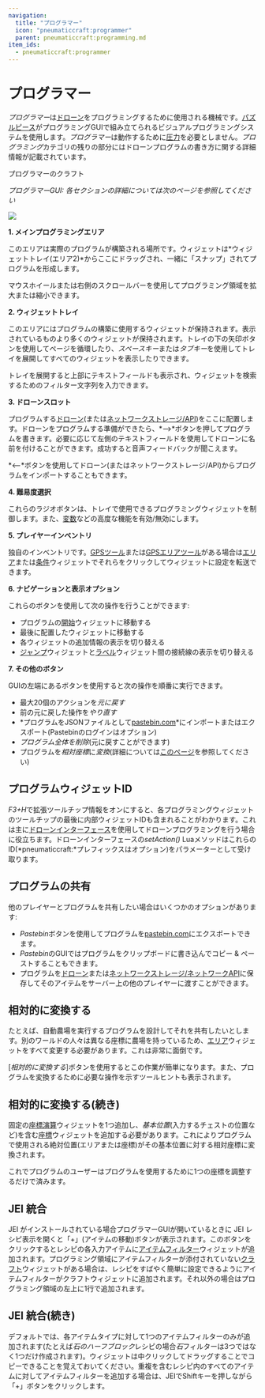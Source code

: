 ```yaml
---
navigation:
  title: "プログラマー"
  icon: "pneumaticcraft:programmer"
  parent: pneumaticcraft:programming.md
item_ids:
  - pneumaticcraft:programmer
---
```


# プログラマー

*プログラマー*は[ドローン](../drone.md)をプログラミングするために使用される機械です。[パズルピース](./puzzle_pieces.md)がプログラミングGUIで組み立てられるビジュアルプログラミングシステムを使用します。*プログラマー*は動作するために[圧力](../pressure.md)を必要としません。*プログラミング*カテゴリの残りの部分にはドローンプログラムの書き方に関する詳細情報が記載されています。

プログラマーのクラフト

<Recipe id="pneumaticcraft:programmer" />

*プログラマーGUI: 各セクションの詳細については次のページを参照してください*

![](programmer_gui.png)

**1. メインプログラミングエリア**

このエリアは実際のプログラムが構築される場所です。ウィジェットは*ウィジェットトレイ(エリア2)*からここにドラッグされ、一緒に「スナップ」されてプログラムを形成します。

マウスホイールまたは右側のスクロールバーを使用してプログラミング領域を拡大または縮小できます。

**2. ウィジェットトレイ**

このエリアにはプログラムの構築に使用するウィジェットが保持されます。表示されているものより多くのウィジェットが保持されます。トレイの下の矢印ボタンを使用してページを循環したり、*スペースキー*または*タブキー*を使用してトレイを展開してすべてのウィジェットを表示したりできます。

トレイを展開すると上部にテキストフィールドも表示され、ウィジェットを検索するためのフィルター文字列を入力できます。

**3. ドローンスロット**

プログラムする[ドローン](../drone.md)(または[ネットワークストレージ/API](../network_components.md))をここに配置します。ドローンをプログラムする準備ができたら、*⟶*ボタンを押してプログラムを書きます。必要に応じて左側のテキストフィールドを使用してドローンに名前を付けることができます。成功すると音声フィードバックが聞こえます。

*⟵*ボタンを使用してドローン(またはネットワークストレージ/API)からプログラムをインポートすることもできます。

**4. 難易度選択**

これらのラジオボタンは、トレイで使用できるプログラミングウィジェットを制御します。また、[変数](./coordinate_operator.md)などの高度な機能を有効/無効にします。

**5. プレイヤーインベントリ**

 独自のインベントリです。[GPSツール](../gps_tool.md)または[GPSエリアツール](../gps_area_tool.md)がある場合は[エリア](./area.md)または[条件](./coordinate.md)ウィジェットでそれらをクリックしてウィジェットに設定を転送できます。

**6. ナビゲーションと表示オプション**

これらのボタンを使用して次の操作を行うことができます:
- プログラムの[開始](./start.md)ウィジェットに移動する
- 最後に配置したウィジェットに移動する
- 各ウィジェットの追加情報の表示を切り替える
- [ジャンプ](./jump.md)ウィジェットと[ラベル](./label.md)ウィジェット間の接続線の表示を切り替える

**7. その他のボタン**

GUIの左端にあるボタンを使用すると次の操作を順番に実行できます。
- 最大20個のアクションを*元に戻す*
- 前の元に戻した操作を*やり直す*
- *プログラムをJSONファイルとして[pastebin.com](https://pastebin.com)*にインポートまたはエクスポート(Pastebinのログインはオプション)
- *プログラム全体を削除*(元に戻すことができます)
- プログラムを*相対座標*に*変換*(詳細については[このページ](#convert_relative)を参照してください)

<a name="ids"></a>
## プログラムウィジェットID

*F3+H*で拡張ツールチップ情報をオンにすると、各プログラミングウィジェットのツールチップの最後に内部ウィジェットIDも含まれることがわかります。これは主に[ドローンインターフェース](../drone_interface.md)を使用してドローンプログラミングを行う場合に役立ちます。ドローンインターフェースの*setAction()* LuaメソッドはこれらのID(*pneumaticcraft:*プレフィックスはオプション)をパラメーターとして受け取ります。

## プログラムの共有

他のプレイヤーとプログラムを共有したい場合はいくつかのオプションがあります:
- *Pastebin*ボタンを使用してプログラムを[pastebin.com](https://pastebin.com)にエクスポートできます。
- *Pastebin*のGUIではプログラムをクリップボードに書き込んでコピー & ペーストすることもできます。
- プログラムを[ドローン](../drone.md)または[ネットワークストレージ/ネットワークAPI](../network_components.md)に保存してそのアイテムをサーバー上の他のプレイヤーに渡すことができます。

<a name="convert_relative"></a>
## 相対的に変換する

たとえば、自動農場を実行するプログラムを設計してそれを共有したいとします。別のワールドの人々は異なる座標に農場を持っているため、[エリア](./area.md)ウィジェットをすべて変更する必要があります。これは非常に面倒です。

[*相対的に変換する*]ボタンを使用するとこの作業が簡単になります。また、プログラムを変換するために必要な操作を示すツールヒントも表示されます。

<a name="convert_relative"></a>
## 相対的に変換する(続き)

固定の[座標演算](./coordinate_operator.md)ウィジェットを1つ追加し、*基本位置*(入力するチェストの位置など)を含む[座標](./coordinate.md)ウィジェットを追加する必要があります。これによりプログラムで使用される絶対位置(エリアまたは座標)がその基本位置に対する相対座標に変換されます。

これでプログラムのユーザーはプログラムを使用するために1つの座標を調整するだけで済みます。

<a name="jei"></a>
## JEI 統合

JEI がインストールされている場合プログラマーGUIが開いているときに JEI レシピ表示を開くと「+」(アイテムの移動)ボタンが表示されます。このボタンをクリックするとレシピの各入力アイテムに[アイテムフィルター](./item_filter.md)ウィジェットが追加されます。プログラミング領域にアイテムフィルターが添付されていない[クラフト](./crafting.md)ウィジェットがある場合は、レシピをすばやく簡単に設定できるようにアイテムフィルターがクラフトウィジェットに追加されます。それ以外の場合はプログラミング領域の左上に1行で追加されます。

## JEI 統合(続き)

デフォルトでは、各アイテムタイプに対して1つのアイテムフィルターのみが追加されます(たとえば*石のハーフブロック*レシピの場合*石*フィルターは3つではなく1つだけ作成されます)。ウィジェットは中クリックしてドラッグすることでコピーできることを覚えておいてください。重複を含むレシピ内のすべてのアイテムに対してアイテムフィルターを追加する場合は、JEIでShiftキーを押しながら「+」ボタンをクリックします。

